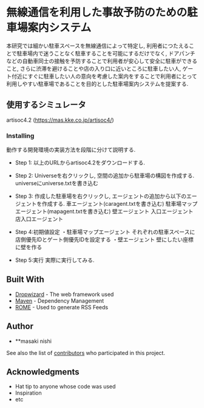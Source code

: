 # 無線通信を利用した事故予防のための駐車場案内システム

本研究では細かい駐車スペースを無線通信によって特定し, 利用者につたえることで駐車場内で迷うことなく駐車することを可能にするだけでなく, 
ドアパンチなどの自動車同士の接触を予防することで利用者が安心して安全に駐車ができること, さらに渋滞を避けることや店の入り口に近いところに駐車したい人,
ゲート付近にすぐに駐車したい人の意向を考慮した案内をすることで利用者にとって利用しやすい駐車場であることを目的とした駐車場案内システムを提案する.

## 使用するシミュレータ

artisoc4.2 (https://mas.kke.co.jp/artisoc4/)

### Installing

動作する開発環境の実装方法を段階に分けて説明する.

* Step 1: 以上のURLからartisoc4.2をダウンロードする.

* Step 2: Universeを右クリックし, 空間の追加から駐車場の構図を作成する.
universeにuniverse.txtを書き込む

* Step 3: 作成した駐車場を右クリックし, エージェントの追加から以下のエージェントを作成する.
車エージェント(caragent.txtを書き込む)
駐車場マップエージェント(mapagent.txtを書き込む)
壁エージェント
入口エージェント
店入口エージェント

* Step 4:初期値設定
・駐車場マップエージェント
それぞれの駐車スペースに店側優先IDとゲート側優先IDを設定する
・壁エージェント
壁にしたい座標に壁を作る

* Step 5:実行
実際に実行してみる.

## Built With

* [Dropwizard](http://www.dropwizard.io/1.0.2/docs/) - The web framework used
* [Maven](https://maven.apache.org/) - Dependency Management
* [ROME](https://rometools.github.io/rome/) - Used to generate RSS Feeds


## Author

* **masaki nishi

See also the list of [contributors](https://github.com/your/project/contributors) who participated in this project.

## Acknowledgments

* Hat tip to anyone whose code was used
* Inspiration
* etc

